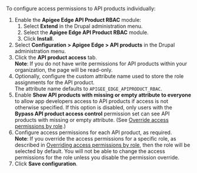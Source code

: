 To configure access permissions to API products individually:

1. Enable the **Apigee Edge API Product RBAC** module:  
   1. Select **Extend** in the Drupal administration menu.  
   2. Select the **Apigee Edge API Product RBAC** module.  
   3. Click **Install**.
2. Select **Configuration > Apigee Edge > API products** in the Drupal administration menu.
3. Click the **API product access** tab.  
**Note**: If you do not have write permissions for API products within your organization, the page will be read-only.
4. Optionally, configure the custom attribute name used to store the role assignments for the API product.  
 The attribute name defaults to `APIGEE_EDGE_APIPRODUCT_RBAC`.
5. Enable **Show API products with missing or empty attribute to everyone** to allow app developers access to API products if access is not otherwise specified. If this option is disabled, only users with the **Bypass API product access control** permission set can see API products with missing or empty attribute. (See [Override access permissions by role](#override).)
6. Configure access permissions for each API product, as required.  
**Note**: If you override the access permissions for a specific role, as described in [Overriding access permissions by role](#override), then the role will be selected by default. You will not be able to change the access permissions for the role unless you disable the permission override.
7. Click **Save configuration**.